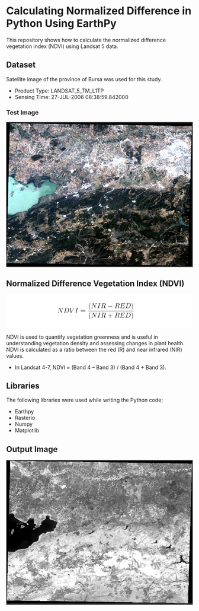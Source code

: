 # Calculating Normalized Difference in Python Using EarthPy

This repository shows how to calculate the normalized difference vegetation index (NDVI) using Landsat 5 data. 


 
## Dataset 
Satellite image of the province of Bursa was used for this study.

- Product Type: LANDSAT_5_TM_L1TP
- Sensing Time: 27-JUL-2006 08:38:59.842000

### Test Image


 ![input_rgb.png](images/input.PNG)
 
 ## Normalized Difference Vegetation Index (NDVI)

 ![ndvi.png](images/ndvi.png)

NDVI is used to quantify vegetation greenness and is useful in understanding vegetation density and assessing changes in plant health. NDVI is calculated as a ratio between the red (R) and near infrared (NIR) values.

- In Landsat 4-7, NDVI = (Band 4 – Band 3) / (Band 4 + Band 3).

## Libraries 
The following libraries were used while writing the Python code;

 - Earthpy
 - Rasterio
 - Numpy
 - Matplotlib


## Output Image
  ![output.png](images/output.PNG)


